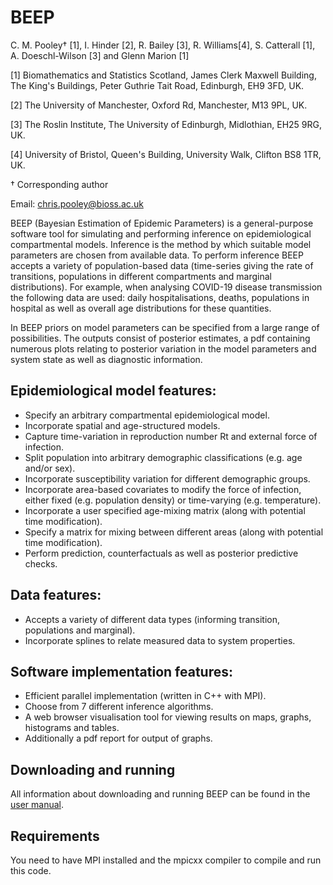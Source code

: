# BEEP

C. M. Pooley† \[1\], I. Hinder \[2\], R. Bailey \[3\], R. Williams\[4\], S. Catterall \[1\],  A. Doeschl-Wilson \[3\] and Glenn Marion \[1\]

\[1\] Biomathematics and Statistics Scotland, James Clerk Maxwell Building, The King's Buildings, Peter Guthrie Tait Road, Edinburgh, EH9 3FD, UK.

\[2\] The University of Manchester, Oxford Rd, Manchester, M13 9PL, UK.

\[3\] The Roslin Institute, The University of Edinburgh, Midlothian, EH25 9RG, UK. 

\[4\] University of Bristol, Queen's Building, University Walk, Clifton BS8 1TR, UK.

† Corresponding author

Email: [chris.pooley@bioss.ac.uk](mailto:chris.pooley@bioss.ac.uk)

BEEP (Bayesian Estimation of Epidemic Parameters) is a general-purpose software tool for simulating and performing inference on epidemiological compartmental models. Inference is the method by which suitable model parameters are chosen from available data. To perform inference BEEP accepts a variety of population-based data (time-series giving the rate of transitions, populations in different compartments and marginal distributions). For example, when analysing COVID-19 disease transmission the following data are used: daily hospitalisations, deaths, populations in hospital as well as overall age distributions for these quantities. 

In BEEP priors on model parameters can be specified from a large range of possibilities. The outputs consist of posterior estimates, a pdf containing numerous plots relating to posterior variation in the model parameters and system state as well as diagnostic information. 

## Epidemiological model features:
*	Specify an arbitrary compartmental epidemiological model.
*	Incorporate spatial and age-structured models.
*	Capture time-variation in reproduction number Rt and external force of infection. 
*	Split population into arbitrary demographic classifications (e.g. age and/or sex). 
*	Incorporate susceptibility variation for different demographic groups.
*	Incorporate area-based covariates to modify the force of infection, either fixed (e.g. population density) or time-varying (e.g. temperature). 
*	Incorporate a user specified age-mixing matrix (along with potential time modification). 
*	Specify a matrix for mixing between different areas (along with potential time modification).
*	Perform prediction, counterfactuals as well as posterior predictive checks.

## Data features:
*	Accepts a variety of different data types (informing transition, populations and marginal).
*	Incorporate splines to relate measured data to system properties.

## Software implementation features:
*	Efficient parallel implementation (written in C++ with MPI).
*	Choose from 7 different inference algorithms.
*	A web browser visualisation tool for viewing results on maps, graphs, histograms and tables.
*	Additionally a pdf report for output of graphs.

## Downloading and running

All information about downloading and running BEEP can be found in the [user manual](BEEP_Manual_v1.0.pdf "User guide").

## Requirements

You need to have MPI installed and the mpicxx compiler to compile and run this code.
